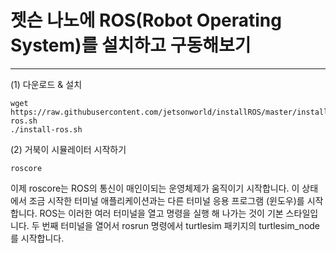 # 젯슨 나노에 ROS(Robot Operating System)를 설치하고 구동해보기
***
(1) 다운로드 & 설치
```
wget https://raw.githubusercontent.com/jetsonworld/installROS/master/install-ros.sh
./install-ros.sh
```
(2) 거북이 시뮬레이터 시작하기
```
roscore
```
이제 roscore는 ROS의 통신이 매인이되는 운영체제가 움직이기 시작합니다.  이 상태에서 조금 시작한 터미널 애플리케이션과는 다른 터미널 응용 프로그램 (윈도우)를 시작합니다.  ROS는 이러한 여러 터미널을 열고 명령을 실행 해 나가는 것이 기본 스타일입니다.  두 번째 터미널을 열어서  rosrun 명령에서 turtlesim 패키지의 turtlesim_node를 시작합니다.



